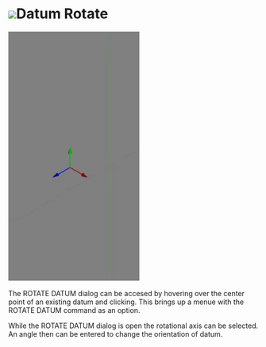 # ![](../img/cad/datum32.png)Datum Rotate
![](img/rotate-datum.gif)


The ROTATE DATUM dialog can be accesed by hovering over the center point of an existing datum and clicking. This brings up a menue with the ROTATE DATUM command as an option. 

While the ROTATE DATUM dialog is open the rotational axis can be selected. An angle then can be entered to change the orientation of datum. 
